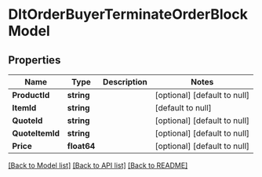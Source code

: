 # DltOrderBuyerTerminateOrderBlockModel

## Properties
Name | Type | Description | Notes
------------ | ------------- | ------------- | -------------
**ProductId** | **string** |  | [optional] [default to null]
**ItemId** | **string** |  | [default to null]
**QuoteId** | **string** |  | [optional] [default to null]
**QuoteItemId** | **string** |  | [optional] [default to null]
**Price** | **float64** |  | [optional] [default to null]

[[Back to Model list]](../README.md#documentation-for-models) [[Back to API list]](../README.md#documentation-for-api-endpoints) [[Back to README]](../README.md)

